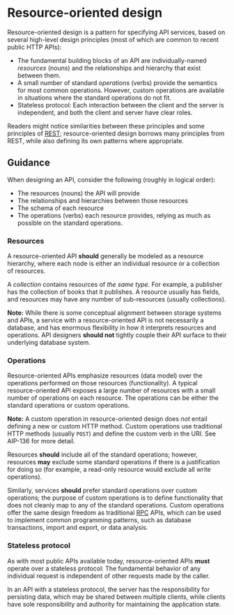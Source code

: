 # Resource-oriented design

Resource-oriented design is a pattern for specifying API services, based on
several high-level design principles (most of which are common to recent public
HTTP APIs):

- The fundamental building blocks of an API are individually-named _resources_
  (nouns) and the relationships and hierarchy that exist between them.
- A small number of standard _operations_ (verbs) provide the semantics for
  most common operations. However, custom operations are available in
  situations where the standard operations do not fit.
- Stateless protocol: Each interaction between the client and the server is
  independent, and both the client and server have clear roles.

Readers might notice similarities between these principles and some principles
of [REST][]; resource-oriented design borrows many principles from REST, while
also defining its own patterns where appropriate.

## Guidance

When designing an API, consider the following (roughly in logical order):

- The resources (nouns) the API will provide
- The relationships and hierarchies between those resources
- The schema of each resource
- The operations (verbs) each resource provides, relying as much as possible on
  the standard operations.

### Resources

A resource-oriented API **should** generally be modeled as a resource
hierarchy, where each node is either an individual resource or a collection of
resources.

A _collection_ contains resources of _the same type_. For example, a publisher
has the collection of books that it publishes. A resource usually has fields,
and resources may have any number of sub-resources (usually collections).

**Note:** While there is some conceptual alignment between storage systems and
APIs, a service with a resource-oriented API is not necessarily a database, and
has enormous flexibility in how it interprets resources and operations. API
designers **should not** tightly couple their API surface to their underlying
database system.

### Operations

Resource-oriented APIs emphasize resources (data model) over the operations
performed on those resources (functionality). A typical resource-oriented API
exposes a large number of resources with a small number of operations on each
resource. The operations can be either the standard operations or custom
operations.

**Note:** A custom operation in resource-oriented design does _not_ entail
defining a new or custom HTTP method. Custom operations use traditional HTTP
methods (usually `POST`) and define the custom verb in the URI. See AIP-136 for
more detail.

Resources **should** include all of the standard operations; however, resources
**may** exclude some standard operations if there is a justification for doing
so (for example, a read-only resource would exclude all write operations).

Similarly, services **should** prefer standard operations over custom
operations; the purpose of custom operations is to define functionality that
does not cleanly map to any of the standard operations. Custom operations offer
the same design freedom as traditional [RPC][] APIs, which can be used to
implement common programming patterns, such as database transactions, import
and export, or data analysis.

### Stateless protocol

As with most public APIs available today, resource-oriented APIs **must**
operate over a stateless protocol: The fundamental behavior of any individual
request is independent of other requests made by the caller.

In an API with a stateless protocol, the server has the responsibility for
persisting data, which may be shared between multiple clients, while clients
have sole responsibility and authority for maintaining the application state.

[rest]: https://en.wikipedia.org/wiki/Representational_state_transfer
[rpc]: https://en.wikipedia.org/wiki/Remote_procedure_call
